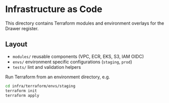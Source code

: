 # Infrastructure as Code

This directory contains Terraform modules and environment overlays for the Drawer register.

## Layout
- `modules/` reusable components (VPC, ECR, EKS, S3, IAM OIDC)
- `envs/` environment specific configurations (`staging`, `prod`)
- `tests/` lint and validation helpers

Run Terraform from an environment directory, e.g.

```bash
cd infra/terraform/envs/staging
terraform init
terraform apply
```
